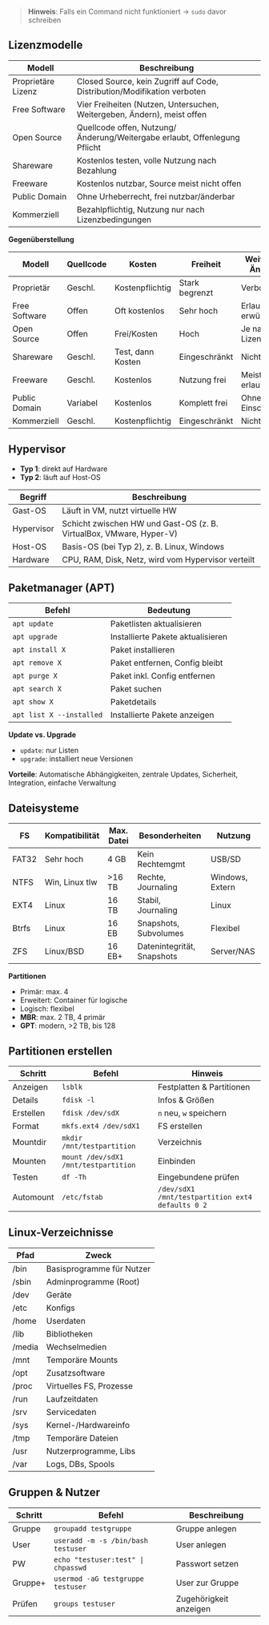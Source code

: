 > **Hinweis**: Falls ein Command nicht funktioniert → `sudo` davor schreiben

## Lizenzmodelle

| Modell             | Beschreibung                                                              |
| ------------------ | ------------------------------------------------------------------------- |
| Proprietäre Lizenz | Closed Source, kein Zugriff auf Code, Distribution/Modifikation verboten  |
| Free Software      | Vier Freiheiten (Nutzen, Untersuchen, Weitergeben, Ändern), meist offen   |
| Open Source        | Quellcode offen, Nutzung/Änderung/Weitergabe erlaubt, Offenlegung Pflicht |
| Shareware          | Kostenlos testen, volle Nutzung nach Bezahlung                            |
| Freeware           | Kostenlos nutzbar, Source meist nicht offen                               |
| Public Domain      | Ohne Urheberrecht, frei nutzbar/änderbar                                  |
| Kommerziell        | Bezahlpflichtig, Nutzung nur nach Lizenzbedingungen                       |

**Gegenüberstellung**

| Modell        | Quellcode | Kosten            | Freiheit       | Weitergabe/Änderung | Zielgruppe         |
| ------------- | --------- | ----------------- | -------------- | ------------------- | ------------------ |
| Proprietär    | Geschl.   | Kostenpflichtig   | Stark begrenzt | Verboten            | Endnutzer, Firmen  |
| Free Software | Offen     | Oft kostenlos     | Sehr hoch      | Erlaubt & erwünscht | Entwickler         |
| Open Source   | Offen     | Frei/Kosten       | Hoch           | Je nach Lizenz      | Entwickler, Firmen |
| Shareware     | Geschl.   | Test, dann Kosten | Eingeschränkt  | Nicht erlaubt       | Privatnutzer       |
| Freeware      | Geschl.   | Kostenlos         | Nutzung frei   | Meist nicht erlaubt | Privatnutzer       |
| Public Domain | Variabel  | Kostenlos         | Komplett frei  | Ohne Einschränkung  | Alle               |
| Kommerziell   | Geschl.   | Kostenpflichtig   | Eingeschränkt  | Nicht erlaubt       | Firmen             |

## Hypervisor

* **Typ 1**: direkt auf Hardware
* **Typ 2**: läuft auf Host-OS

| Begriff    | Beschreibung                                                        |
| ---------- | ------------------------------------------------------------------- |
| Gast-OS    | Läuft in VM, nutzt virtuelle HW                                     |
| Hypervisor | Schicht zwischen HW und Gast-OS (z. B. VirtualBox, VMware, Hyper-V) |
| Host-OS    | Basis-OS (bei Typ 2), z. B. Linux, Windows                          |
| Hardware   | CPU, RAM, Disk, Netz, wird vom Hypervisor verteilt                  |

## Paketmanager (APT)

| Befehl                   | Bedeutung                         |
| ------------------------ | --------------------------------- |
| `apt update`             | Paketlisten aktualisieren         |
| `apt upgrade`            | Installierte Pakete aktualisieren |
| `apt install X`          | Paket installieren                |
| `apt remove X`           | Paket entfernen, Config bleibt    |
| `apt purge X`            | Paket inkl. Config entfernen      |
| `apt search X`           | Paket suchen                      |
| `apt show X`             | Paketdetails                      |
| `apt list X --installed` | Installierte Pakete anzeigen      |

**Update vs. Upgrade**

* `update`: nur Listen
* `upgrade`: installiert neue Versionen

**Vorteile**: Automatische Abhängigkeiten, zentrale Updates, Sicherheit, Integration, einfache Verwaltung

## Dateisysteme

| FS    | Kompatibilität | Max. Datei | Besonderheiten             | Nutzung         |
| ----- | -------------- | ---------- | -------------------------- | --------------- |
| FAT32 | Sehr hoch      | 4 GB       | Kein Rechtemgmt            | USB/SD          |
| NTFS  | Win, Linux tlw | >16 TB     | Rechte, Journaling         | Windows, Extern |
| EXT4  | Linux          | 16 TB      | Stabil, Journaling         | Linux           |
| Btrfs | Linux          | 16 EB      | Snapshots, Subvolumes      | Flexibel        |
| ZFS   | Linux/BSD      | 16 EB+     | Datenintegrität, Snapshots | Server/NAS      |

**Partitionen**

* Primär: max. 4
* Erweitert: Container für logische
* Logisch: flexibel
* **MBR**: max. 2 TB, 4 primär
* **GPT**: modern, >2 TB, bis 128

## Partitionen erstellen

| Schritt   | Befehl                               | Hinweis                                          |
| --------- | ------------------------------------ | ------------------------------------------------ |
| Anzeigen  | `lsblk`                              | Festplatten & Partitionen                        |
| Details   | `fdisk -l`                           | Infos & Größen                                   |
| Erstellen | `fdisk /dev/sdX`                     | `n` neu, `w` speichern                           |
| Format    | `mkfs.ext4 /dev/sdX1`                | FS erstellen                                     |
| Mountdir  | `mkdir /mnt/testpartition`           | Verzeichnis                                      |
| Mounten   | `mount /dev/sdX1 /mnt/testpartition` | Einbinden                                        |
| Testen    | `df -Th`                             | Eingebundene prüfen                              |
| Automount | `/etc/fstab`                         | `/dev/sdX1 /mnt/testpartition ext4 defaults 0 2` |

## Linux-Verzeichnisse

| Pfad   | Zweck                     |
| ------ | ------------------------- |
| /bin   | Basisprogramme für Nutzer |
| /sbin  | Adminprogramme (Root)     |
| /dev   | Geräte                    |
| /etc   | Konfigs                   |
| /home  | Userdaten                 |
| /lib   | Bibliotheken              |
| /media | Wechselmedien             |
| /mnt   | Temporäre Mounts          |
| /opt   | Zusatzsoftware            |
| /proc  | Virtuelles FS, Prozesse   |
| /run   | Laufzeitdaten             |
| /srv   | Servicedaten              |
| /sys   | Kernel-/Hardwareinfo      |
| /tmp   | Temporäre Dateien         |
| /usr   | Nutzerprogramme, Libs     |
| /var   | Logs, DBs, Spools         |

## Gruppen & Nutzer

| Schritt | Befehl                             | Beschreibung           |
| ------- | ---------------------------------- | ---------------------- |
| Gruppe  | `groupadd testgruppe`              | Gruppe anlegen         |
| User    | `useradd -m -s /bin/bash testuser` | User anlegen           |
| PW      | `echo "testuser:test" \| chpasswd` | Passwort setzen        |
| Gruppe+ | `usermod -aG testgruppe testuser`  | User zur Gruppe        |
| Prüfen  | `groups testuser`                  | Zugehörigkeit anzeigen |
